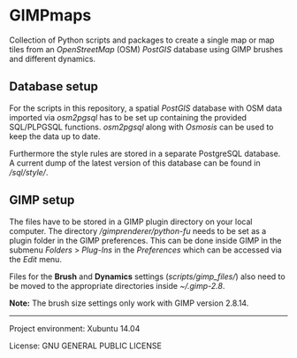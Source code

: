 # GIMPmaps

Collection of Python scripts and packages to create a single map or map tiles from an *OpenStreetMap* (OSM) *PostGIS* database using GIMP brushes and different dynamics.

## Database setup

For the scripts in this repository, a spatial *PostGIS* database with OSM data imported via *osm2pgsql* has to be set up containing the provided SQL/PLPGSQL functions. *osm2pgsql* along with *Osmosis* can be used to keep the data up to date.

Furthermore the style rules are stored in a separate PostgreSQL database. A current dump of the latest version of this database can be found in */sql/style/*. 

## GIMP setup

The files have to be stored in a GIMP plugin directory on your local computer. The directory */gimprenderer/python-fu* needs to be set as a plugin folder in the GIMP preferences. This can be done inside GIMP in the submenu *Folders* > *Plug-Ins* in the *Preferences* which can be accessed via the *Edit* menu.

Files for the **Brush** and **Dynamics** settings (*scripts/gimp_files/*) also need to be moved to the appropriate directories inside *~/.gimp-2.8*.

**Note:** The brush size settings only work with GIMP version 2.8.14.

* * *

Project environment: Xubuntu 14.04

License: GNU GENERAL PUBLIC LICENSE